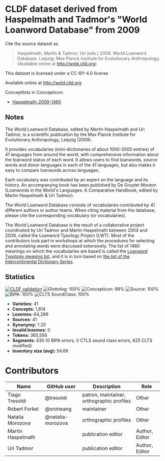 # CLDF dataset derived from Haspelmath and Tadmor's "World Loanword Database" from 2009

Cite the source dataset as

> Haspelmath, Martin & Tadmor, Uri (eds.) 2009. World Loanword Database. Leipzig: Max Planck Institute for Evolutionary Anthropology. (Available online at http://wold.clld.org)

This dataset is licensed under a CC-BY-4.0 license

Available online at http://wold.clld.org


Conceptlists in Concepticon:
- [Haspelmath-2009-1460](https://concepticon.clld.org/contributions/Haspelmath-2009-1460)
## Notes

The World Loanword Database, edited by Martin Haspelmath and Uri Tadmor, is a scientific publication by 
the Max Planck Institute for Evolutionary Anthropology, Leipzig (2009).

It provides vocabularies (mini-dictionaries of about 1000-2000 entries) of 41 languages from around the 
world, with comprehensive information about the loanword status of each word. It allows users to find 
loanwords, source words and donor languages in each of the 41 languages, but also makes it easy to compare 
loanwords across languages.

Each vocabulary was contributed by an expert on the language and its history. An accompanying book has been 
published by De Gruyter Mouton (Loanwords in the World's Languages: A Comparative Handbook, edited by Martin Haspelmath & Uri Tadmor).

The World Loanword Database consists of vocabularies contributed by 41 different authors or author teams. 
When citing material from the database, please cite the corresponding vocabulary (or vocabularies).

The World Loanword Database is the result of a collaborative project coordinated by Uri Tadmor and 
Martin Haspelmath between 2004 and 2008, called the Loanword Typology Project (LWT). Most of the contributors 
took part in workshops at which the procedures for selecting and annotating words were discussed extensively. 
The list of 1460 meanings on which the vocabularies are based is called the 
[Loanword Typology meaning list](https://concepticon.clld.org/contributions/Haspelmath-2009-1460), 
and it is in turn based on 
[the list of the Intercontinental Dictionary Series](https://concepticon.clld.org/contributions/Key-2016-1310).



## Statistics


[![CLDF validation](https://github.com/lexibank/wold/workflows/CLDF-validation/badge.svg)](https://github.com/lexibank/wold/actions?query=workflow%3ACLDF-validation)
![Glottolog: 100%](https://img.shields.io/badge/Glottolog-100%25-brightgreen.svg "Glottolog: 100%")
![Concepticon: 99%](https://img.shields.io/badge/Concepticon-99%25-brightgreen.svg "Concepticon: 99%")
![Source: 100%](https://img.shields.io/badge/Source-100%25-brightgreen.svg "Source: 100%")
![BIPA: 100%](https://img.shields.io/badge/BIPA-100%25-brightgreen.svg "BIPA: 100%")
![CLTS SoundClass: 100%](https://img.shields.io/badge/CLTS%20SoundClass-100%25-brightgreen.svg "CLTS SoundClass: 100%")

- **Varieties:** 41
- **Concepts:** 1,814
- **Lexemes:** 64,289
- **Sources:** 41
- **Synonymy:** 1.20
- **Invalid lexemes:** 0
- **Tokens:** 365,556
- **Segments:** 630 (0 BIPA errors, 0 CTLS sound class errors, 625 CLTS modified)
- **Inventory size (avg):** 54.66

# Contributors

Name | GitHub user | Description | Role |
--- | --- | --- | --- |
Tiago Tresoldi | @tresoldi | patron, maintainer, orthographic profiles | Other
Robert Forkel | @xrotwang | maintainer | Other
Natalia Morozova | @natalia-morozova | orthographic profiles | Other
Martin Haspelmath | | publication editor | Author, Editor 
Uri Tadmor | | publication editor | Author, Editor



